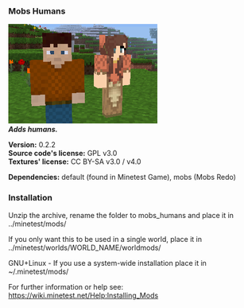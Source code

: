 ### Mobs Humans
![Mobs Humans' screenshot](screenshot.png)<br>
**_Adds humans._**

**Version:** 0.2.2<br>
**Source code's license:** GPL v3.0<br>
**Textures' license:** CC BY-SA v3.0 / v4.0

**Dependencies:** default (found in Minetest Game), mobs (Mobs Redo)<br>

### Installation

Unzip the archive, rename the folder to mobs_humans and place it in<br>
../minetest/mods/

If you only want this to be used in a single world, place it in<br>
../minetest/worlds/WORLD_NAME/worldmods/

GNU+Linux - If you use a system-wide installation place it in<br>
~/.minetest/mods/

For further information or help see:<br>
https://wiki.minetest.net/Help:Installing_Mods
